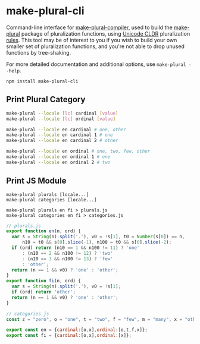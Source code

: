 make-plural-cli
===============

Command-line interface for [make-plural-compiler], used to build the [make-plural] package of pluralization functions, using [Unicode CLDR] pluralization [rules]. This tool may be of interest to you if you wish to build your own smaller set of pluralization functions, and you're not able to drop unused functions by tree-shaking.

For more detailed documentation and additional options, use `make-plural --help`.

[make-plural-compiler]: https://www.npmjs.com/package/make-plural-compiler
[make-plural]: https://www.npmjs.com/package/make-plural
[Unicode CLDR]: http://cldr.unicode.org/
[rules]: http://www.unicode.org/cldr/charts/latest/supplemental/language_plural_rules.html


```
npm install make-plural-cli
```

## Print Plural Category

```sh
make-plural --locale [lc] cardinal [value]
make-plural --locale [lc] ordinal [value]

make-plural --locale en cardinal # one, other
make-plural --locale en cardinal 1 # one
make-plural --locale en cardinal 2 # other

make-plural --locale en ordinal # one, two, few, other
make-plural --locale en ordinal 1 # one
make-plural --locale en ordinal 2 # two
```

## Print JS Module

```
make-plural plurals [locale...]
make-plural categories [locale...]

make-plural plurals en fi > plurals.js
make-plural categories en fi > categories.js
```

```js
// plurals.js
export function en(n, ord) {
  var s = String(n).split('.'), v0 = !s[1], t0 = Number(s[0]) == n,
      n10 = t0 && s[0].slice(-1), n100 = t0 && s[0].slice(-2);
  if (ord) return (n10 == 1 && n100 != 11) ? 'one'
      : (n10 == 2 && n100 != 12) ? 'two'
      : (n10 == 3 && n100 != 13) ? 'few'
      : 'other';
  return (n == 1 && v0) ? 'one' : 'other';
}
export function fi(n, ord) {
  var s = String(n).split('.'), v0 = !s[1];
  if (ord) return 'other';
  return (n == 1 && v0) ? 'one' : 'other';
}
```

```js
// categories.js
const z = "zero", o = "one", t = "two", f = "few", m = "many", x = "other";

export const en = {cardinal:[o,x],ordinal:[o,t,f,x]};
export const fi = {cardinal:[o,x],ordinal:[x]};
```
